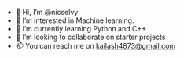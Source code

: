 - 👋 Hi, I’m @nicselvy
- 👀 I’m interested in Machine learning.
- 🌱 I’m currently learning Python and C++
- 💞️ I’m looking to collaborate on starter projects
- 📫 You can reach me on kailash4873@gmail.com

<!---
nicselvy/nicselvy is a ✨ special ✨ repository because its `README.md` (this file) appears on your GitHub profile.
You can click the Preview link to take a look at your changes.
--->
